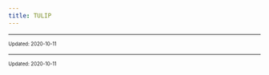 ```yaml
---
title: TULIP
---
```


---

<sup><sub>Updated: 2020-10-11 </sub></sup>

---

<sup><sub>Updated: 2020-10-11 </sub></sup>
